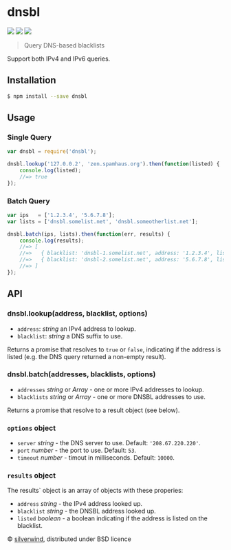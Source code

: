 # dnsbl
[![](https://img.shields.io/npm/v/dnsbl.svg?style=flat)](https://www.npmjs.org/package/dnsbl) [![](https://img.shields.io/npm/dm/dnsbl.svg)](https://www.npmjs.org/package/dnsbl) [![](https://api.travis-ci.org/silverwind/dnsbl.svg?style=flat)](https://travis-ci.org/silverwind/dnsbl)
> Query DNS-based blacklists

Support both IPv4 and IPv6 queries.

## Installation
```sh
$ npm install --save dnsbl
```

## Usage
### Single Query
```js
var dnsbl = require('dnsbl');

dnsbl.lookup('127.0.0.2', 'zen.spamhaus.org').then(function(listed) {
    console.log(listed);
    //=> true
});
```
### Batch Query
```js
var ips   = ['1.2.3.4', '5.6.7.8'];
var lists = ['dnsbl.somelist.net', 'dnsbl.someotherlist.net'];

dnsbl.batch(ips, lists).then(function(err, results) {
    console.log(results);
    //=> [
    //=>   { blacklist: 'dnsbl-1.somelist.net', address: '1.2.3.4', listed: true  },
    //=>   { blacklist: 'dnsbl-2.somelist.net', address: '5.6.7.8', listed: false }
    //=> ]
});
```

## API
### dnsbl.lookup(address, blacklist, options)
- `address`: *string* an IPv4 address to lookup.
- `blacklist`: *string* a DNS suffix to use.

Returns a promise that resolves to `true` or `false`, indicating if the address is listed (e.g. the DNS query returned a non-empty result).

### dnsbl.batch(addresses, blacklists, options)
- `addresses` *string* or *Array* - one or more IPv4 addresses to lookup.
- `blacklists` *string* or *Array* - one or more DNSBL addresses to use.

Returns a promise that resolve to a result object (see below).

### `options` object
- `server` *string* - the DNS server to use. Default: `'208.67.220.220'`.
- `port` *number* - the port to use. Default: `53`.
- `timeout` *number* - timout in milliseconds. Default: `10000`.

### `results` object
The results` object is an array of objects with these properies:
- `address` *string* - the IPv4 address looked up.
- `blacklist` *string* - the DNSBL address looked up.
- `listed` *boolean* -  a boolean indicating if the address is listed on the blacklist.

© [silverwind](https://github.com/silverwind), distributed under BSD licence
